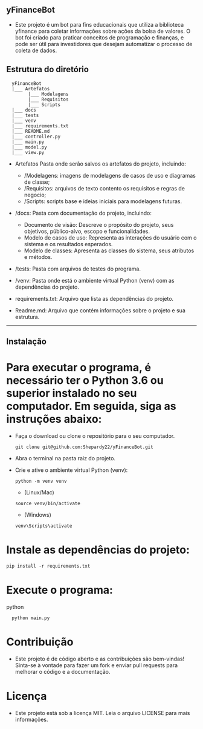 ## yFinanceBot
- Este projeto é um bot para fins educacionais que utiliza a biblioteca yfinance para coletar informações sobre ações da bolsa de valores. O bot foi criado para praticar conceitos de programação e finanças, e pode ser útil para investidores que desejam automatizar o processo de coleta de dados.

## Estrutura do diretório
```
  yFinanceBot
  |___ Artefatos
        |___ Modelagens
        |___ Requisitos
        |___ Scripts
  |___ docs
  |___ tests
  |___ venv
  |___ requirements.txt
  |___ README.md
  |___ controller.py
  |___ main.py
  |___ model.py
  |___ view.py

```	

- Artefatos
  Pasta onde serão salvos os artefatos do projeto, incluindo:

  - /Modelagens: imagens de modelagens de casos de uso e diagramas de classe;
  - /Requisitos: arquivos de texto contento os requisitos e regras de negocio;
  - /Scripts: scripts base e ideias iniciais para modelagens futuras.

- /docs: Pasta com documentação do projeto, incluindo:

  - Documento de visão: Descreve o propósito do projeto, seus objetivos, público-alvo, escopo e funcionalidades.
  - Modelo de casos de uso: Representa as interações do usuário com o sistema e os resultados esperados.
  - Modelo de classes: Apresenta as classes do sistema, seus atributos e métodos.

- /tests: Pasta com arquivos de testes do programa.

- /venv: Pasta onde está o ambiente virtual Python (venv) com as dependências do projeto.

- requirements.txt: Arquivo que lista as dependências do projeto.

- Readme.md: Arquivo que contém informações sobre o projeto e sua estrutura.

_______________________________________________________________________________
## Instalação

# Para executar o programa, é necessário ter o Python 3.6 ou superior instalado no seu computador. Em seguida, siga as instruções abaixo:

- Faça o download ou clone o repositório para o seu computador.
  ```
  git clone git@github.com:Shepardy22/yFinanceBot.git
  ```
- Abra o terminal na pasta raiz do projeto.
- Crie e ative o ambiente virtual Python (venv):

  ```
  python -m venv venv
  ```
  - (Linux/Mac)
  ```
  source venv/bin/activate 
  ```
  - (Windows)
  ```
  venv\Scripts\activate 
  ```

# Instale as dependências do projeto:
```	
pip install -r requirements.txt
```


# Execute o programa:

  python 
  ```
    python main.py
  ```

# Contribuição
 - Este projeto é de código aberto e as contribuições são bem-vindas! Sinta-se à vontade para fazer um fork e enviar pull requests para melhorar o código e a documentação.

# Licença
- Este projeto está sob a licença MIT. Leia o arquivo LICENSE para mais informações.